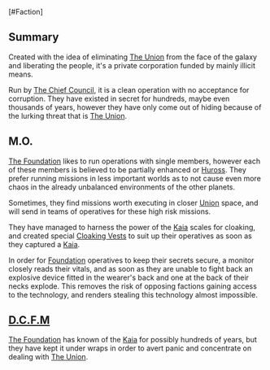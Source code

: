[#Faction]

## Summary

Created with the idea of eliminating [The Union](The%20Union.md) from the face of the galaxy and liberating the people, it's a private corporation funded by mainly illicit means.

Run by [The Chief Council](../Influential%20Persons/The%20Chief%20Council.md), it is a clean operation with no acceptance for corruption. They have existed in secret for hundreds, maybe even thousands of years, however they have only come out of hiding because of the lurking threat that is [The Union](The%20Union.md).

## M.O.

[The Foundation](The%20Foundation.md) likes to run operations with single members, however each of these members is believed to be partially enhanced or [Huross](../Species/Fauna/Huross.md). They prefer running missions in less important worlds as to not cause even more chaos in the already unbalanced environments of the other planets.

Sometimes, they find missions worth executing in closer [Union](The%20Union.md) space, and will send in teams of operatives for these high risk missions.

They have managed to harness the power of the [Kaia](../Species/Fauna/Kaia.md) scales for cloaking, and created special [Cloaking Vests](../Items/Armour/Cloaking%20Vest.md) to suit up their operatives as soon as they captured a [Kaia](../Species/Fauna/Kaia.md).

In order for [Foundation](The%20Foundation.md) operatives to keep their secrets secure, a monitor closely reads their vitals, and as soon as they are unable to fight back an explosive device fitted in the wearer's back and one at the back of their necks explode. This removes the risk of opposing factions gaining access to the technology, and renders stealing this technology almost impossible.

## [D.C.F.M](../Locations/Division%20of%20Classified%20Foundation%20Milestones.md)

[The Foundation](The%20Foundation.md) has known of the [Kaia](../Species/Fauna/Kaia.md) for possibly hundreds of years, but they have kept it under wraps in order to avert panic and concentrate on dealing with [The Union](The%20Union.md).